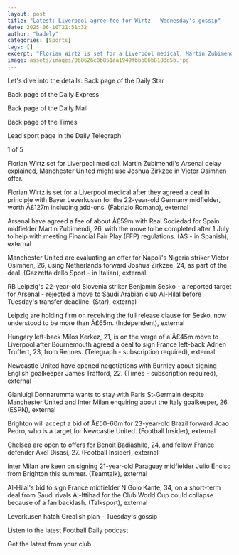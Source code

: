 ```yaml
---
layout: post
title: "Latest: Liverpool agree fee for Wirtz - Wednesday's gossip"
date: 2025-06-10T21:51:32
author: "badely"
categories: [Sports]
tags: []
excerpt: "Florian Wirtz is set for a Liverpool medical, Martin Zubimendi's Arsenal delay is explained, Manchester United might use Joshua Zirkzee in their Victo"
image: assets/images/0b8626c0b851aa1949fbbb86b8183d5b.jpg
---
```


Let's dive into the details: Back page of the Daily Star

Back page of the Daily Express

Back page of the Daily Mail

Back page of the Times

Lead sport page in the Daily Telegraph

1 of 5

Florian Wirtz set for Liverpool medical, Martin Zubimendi's Arsenal delay explained, Manchester United might use Joshua Zirkzee in Victor Osimhen offer.

Florian Wirtz is set for a Liverpool medical after they agreed a deal in principle with Bayer Leverkusen for the 22-year-old Germany midfielder, worth Â£127m including add-ons. (Fabrizio Romano), external

Arsenal have agreed a fee of about Â£59m with Real Sociedad for Spain midfielder Martin Zubimendi, 26, with the move to be completed after 1 July to help with meeting Financial Fair Play (FFP) regulations. (AS - in Spanish), external

Manchester United are evaluating an offer for Napoli's Nigeria striker Victor Osimhen, 26, using Netherlands forward Joshua Zirkzee, 24, as part of the deal. (Gazzetta dello Sport - in Italian), external

RB Leipzig's 22-year-old Slovenia striker Benjamin Sesko - a reported target for Arsenal - rejected a move to Saudi Arabian club Al-Hilal before Tuesday's transfer deadline. (Star), external

Leipzig are holding firm on receiving the full release clause for Sesko, now understood to be more than Â£65m. (Independent), external

Hungary left-back Milos Kerkez, 21, is on the verge of a Â£45m move to Liverpool after Bournemouth agreed a deal to sign France left-back Adrien Truffert, 23, from Rennes. (Telegraph - subscription required), external

Newcastle United have opened negotiations with Burnley about signing English goalkeeper James Trafford, 22. (Times - subscription required), external

Gianluigi Donnarumma wants to stay with Paris St-Germain despite Manchester United and Inter Milan enquiring about the Italy goalkeeper, 26. (ESPN), external

Brighton will accept a bid of Â£50-60m for 23-year-old Brazil forward Joao Pedro, who is a target for Newcastle United. (Football Insider), external

Chelsea are open to offers for Benoit Badiashile, 24, and fellow France defender Axel Disasi, 27. (Football Insider), external

Inter Milan are keen on signing 21-year-old Paraguay midfielder Julio Enciso from Brighton this summer. (Teamtalk), external

Al-Hilal's bid to sign France midfielder N'Golo Kante, 34, on a short-term deal from Saudi rivals Al-Ittihad for the Club World Cup could collapse because of a fan backlash. (Talksport), external

Leverkusen hatch Grealish plan - Tuesday's gossip

Listen to the latest Football Daily podcast

Get the latest from your club

